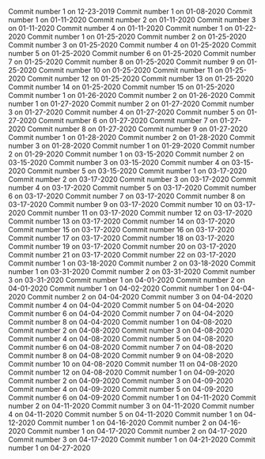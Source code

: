 Commit number 1 on 12-23-2019
Commit number 1 on 01-08-2020
Commit number 1 on 01-11-2020
Commit number 2 on 01-11-2020
Commit number 3 on 01-11-2020
Commit number 4 on 01-11-2020
Commit number 1 on 01-22-2020
Commit number 1 on 01-25-2020
Commit number 2 on 01-25-2020
Commit number 3 on 01-25-2020
Commit number 4 on 01-25-2020
Commit number 5 on 01-25-2020
Commit number 6 on 01-25-2020
Commit number 7 on 01-25-2020
Commit number 8 on 01-25-2020
Commit number 9 on 01-25-2020
Commit number 10 on 01-25-2020
Commit number 11 on 01-25-2020
Commit number 12 on 01-25-2020
Commit number 13 on 01-25-2020
Commit number 14 on 01-25-2020
Commit number 15 on 01-25-2020
Commit number 1 on 01-26-2020
Commit number 2 on 01-26-2020
Commit number 1 on 01-27-2020
Commit number 2 on 01-27-2020
Commit number 3 on 01-27-2020
Commit number 4 on 01-27-2020
Commit number 5 on 01-27-2020
Commit number 6 on 01-27-2020
Commit number 7 on 01-27-2020
Commit number 8 on 01-27-2020
Commit number 9 on 01-27-2020
Commit number 1 on 01-28-2020
Commit number 2 on 01-28-2020
Commit number 3 on 01-28-2020
Commit number 1 on 01-29-2020
Commit number 2 on 01-29-2020
Commit number 1 on 03-15-2020
Commit number 2 on 03-15-2020
Commit number 3 on 03-15-2020
Commit number 4 on 03-15-2020
Commit number 5 on 03-15-2020
Commit number 1 on 03-17-2020
Commit number 2 on 03-17-2020
Commit number 3 on 03-17-2020
Commit number 4 on 03-17-2020
Commit number 5 on 03-17-2020
Commit number 6 on 03-17-2020
Commit number 7 on 03-17-2020
Commit number 8 on 03-17-2020
Commit number 9 on 03-17-2020
Commit number 10 on 03-17-2020
Commit number 11 on 03-17-2020
Commit number 12 on 03-17-2020
Commit number 13 on 03-17-2020
Commit number 14 on 03-17-2020
Commit number 15 on 03-17-2020
Commit number 16 on 03-17-2020
Commit number 17 on 03-17-2020
Commit number 18 on 03-17-2020
Commit number 19 on 03-17-2020
Commit number 20 on 03-17-2020
Commit number 21 on 03-17-2020
Commit number 22 on 03-17-2020
Commit number 1 on 03-18-2020
Commit number 2 on 03-18-2020
Commit number 1 on 03-31-2020
Commit number 2 on 03-31-2020
Commit number 3 on 03-31-2020
Commit number 1 on 04-01-2020
Commit number 2 on 04-01-2020
Commit number 1 on 04-02-2020
Commit number 1 on 04-04-2020
Commit number 2 on 04-04-2020
Commit number 3 on 04-04-2020
Commit number 4 on 04-04-2020
Commit number 5 on 04-04-2020
Commit number 6 on 04-04-2020
Commit number 7 on 04-04-2020
Commit number 8 on 04-04-2020
Commit number 1 on 04-08-2020
Commit number 2 on 04-08-2020
Commit number 3 on 04-08-2020
Commit number 4 on 04-08-2020
Commit number 5 on 04-08-2020
Commit number 6 on 04-08-2020
Commit number 7 on 04-08-2020
Commit number 8 on 04-08-2020
Commit number 9 on 04-08-2020
Commit number 10 on 04-08-2020
Commit number 11 on 04-08-2020
Commit number 12 on 04-08-2020
Commit number 1 on 04-09-2020
Commit number 2 on 04-09-2020
Commit number 3 on 04-09-2020
Commit number 4 on 04-09-2020
Commit number 5 on 04-09-2020
Commit number 6 on 04-09-2020
Commit number 1 on 04-11-2020
Commit number 2 on 04-11-2020
Commit number 3 on 04-11-2020
Commit number 4 on 04-11-2020
Commit number 5 on 04-11-2020
Commit number 1 on 04-12-2020
Commit number 1 on 04-16-2020
Commit number 2 on 04-16-2020
Commit number 1 on 04-17-2020
Commit number 2 on 04-17-2020
Commit number 3 on 04-17-2020
Commit number 1 on 04-21-2020
Commit number 1 on 04-27-2020
